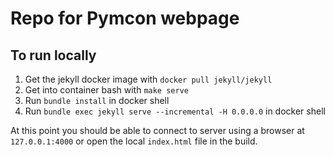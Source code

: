# Repo for Pymcon webpage

## To run locally

1. Get the jekyll docker image with `docker pull jekyll/jekyll`
2. Get into container bash with `make serve`
3. Run `bundle install` in docker shell
4. Run `bundle exec jekyll serve --incremental -H 0.0.0.0` in docker shell

At this point you should be able to connect to server using a browser at
`127.0.0.1:4000` or open the local `index.html` file in the build.
